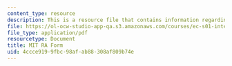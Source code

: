 ```yaml
---
content_type: resource
description: This is a resource file that contains information regarding MIT RA Form.
file: https://ol-ocw-studio-app-qa.s3.amazonaws.com/courses/ec-s01-internet-technology-in-local-and-global-communities-spring-2005-summer-2005/4ccce9199fbc98afab88308af809b74e_MITEC_S01S05_mit_ra_form.pdf
file_type: application/pdf
resourcetype: Document
title: MIT RA Form
uid: 4ccce919-9fbc-98af-ab88-308af809b74e
---
```

